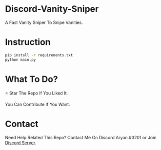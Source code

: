 # Discord-Vanity-Sniper

A Fast Vanity Sniper To Snipe Vanities.


# Instruction

```sh
pip install -r requirements.txt
python main.py
```

# What To Do?

:star: Star The Repo If You Liked It.

You Can Contribute If You Want.

# Contact

Need Help Related This Repo? Contact Me On Discord Aryan.#3201 or Join [Discord Server](https://discord.com/invite/dyc).
